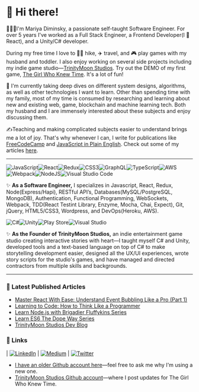 # :wave: Hi there!
👩🏻‍💻I'm Mariya Diminsky, a passionate self-taught Software Engineer. For over 5 years I've worked as a Full Stack Engineer, a Frontend Developer(I :sparkling_heart: React), and a Unity/C# developer.

During my free time I love to :running_woman: hike, :airplane: travel, and :video_game: play games with my husband and toddler. I also enjoy working on several side projects including my indie game studio—[TrinityMoon Studios](https://www.trinitymoonstudios.com/). Try out the DEMO of my first game, [The Girl Who Knew Time](https://github.com/maariyadiminsky/thegirlwhoknewtime-preview). It's a lot of fun!

👀 I'm currently taking deep dives on different system designs, algorithms, as well as other technologies I want to learn. Other than spending time with my family, most of my time is consumed by researching and learning about new and existing web, game, blockchain and machine learning tech. Both my husband and I are immensely interested about these subjects and enjoy discussing them.

✍️Teaching and making complicated subjects easier to understand brings me a lot of joy. That's why whenever I can, I write for publications like [FreeCodeCamp](https://www.freecodecamp.org/news/tag/blog/) and [JavaScript in Plain English](https://javascript.plainenglish.io/). Check out some of my articles [here](https://github.com/maariyadiminsky/technical-writer).

---

![JavaScript](https://img.shields.io/badge/javascript-%23323330.svg?style=flat-square&logo=javascript&logoColor=%23F7DF1E)![React](https://img.shields.io/badge/react-%2320232a.svg?style=flat-square&logo=react&logoColor=%2361DAFB)![Redux](https://img.shields.io/badge/redux-%23593d88.svg?style=flat-square&logo=redux&logoColor=white)![CSS3](https://img.shields.io/badge/css3-%231572B6.svg?style=flat-square&logo=css3&logoColor=white)![GraphQL](https://img.shields.io/badge/-GraphQL-E10098?style=flat-square&logo=graphql&logoColor=white)![TypeScript](https://img.shields.io/badge/typescript-%23007ACC.svg?style=flat-square&logo=typescript&logoColor=white)![AWS](https://img.shields.io/badge/AWS-%23FF9900.svg?style=flat-square&logo=amazon-aws&logoColor=white)![Webpack](https://img.shields.io/badge/webpack-%238DD6F9.svg?style=flat-square&logo=webpack&logoColor=black)![NodeJS](https://img.shields.io/badge/node.js-%2343853D.svg?style=flat-square&logo=node.js&logoColor=white)![Visual Studio Code](https://img.shields.io/badge/VisualStudioCode-0078d7.svg?style=flat-square&logo=visual-studio-code&logoColor=white)

:sparkles: **As a Software Engineer,** I specializes in Javascript, React, Redux, Node(Express/Hapi), RESTful API’s, Databases(MySQL/PostgreSQL, MongoDB), Authentication, Functional Programming, WebSockets, Webpack, TDD(React Testint Library, Enzyme, Mocha, Chai, Expect), Git, jQuery, HTML5/CSS3, Wordpress, and DevOps(Heroku, AWS).

![C#](https://img.shields.io/badge/c%23-%23239120.svg?style=flat-square&logo=c-sharp&logoColor=white)![Unity](https://img.shields.io/badge/unity-%23000000.svg?style=flat-square&logo=unity&logoColor=white)![Play Store](https://img.shields.io/badge/Google_Play-414141?style=flat-square&logo=google-play&logoColor=white)![Visual Studio](https://img.shields.io/badge/VisualStudio-5C2D91.svg?style=flat-square&logo=visual-studio&logoColor=white)

:sparkles: **As the Founder of TrinityMoon Studios,** an indie entertainment game studio creating interactive stories with heart—I taught myself C# and Unity, developed tools and a text-based language on top of C# to make storytelling development easier, designed all the UX/UI experiences, wrote story scripts for the studio's games, and have managed and directed contractors from multiple skills and backgrounds.

---
### 📕 Latest Published Articles

* [Master React With Ease: Understand Event Bubbling Like a Pro (Part 1)](https://javascript.plainenglish.io/master-react-with-ease-understand-event-bubbling-like-a-pro-part-1-8389644dca34)
* [Learning to Code: How to Think Like a Programmer](https://zapier.com/blog/think-like-a-programmer/)
* [Learn Node.js with Brigadier Fluffykins Series](https://www.freecodecamp.org/news/learn-node-js-with-brigadier-fluffykins-i-basics-async-sync-create-your-first-server-b9e54a45e108/)
* [Learn ES6 The Dope Way Series](https://www.freecodecamp.org/news/learn-es6-the-dope-way-part-v-classes-browser-compatibility-transpiling-es6-code-47f62267661/)
* [TrinityMoon Studios Dev Blog](https://blog.trinitymoonstudios.com/series/the-girl-who-knew-time)
### :link: Links

| [![LinkedIn](https://img.shields.io/badge/linkedin-%230077B5.svg?style=flat-square&logo=linkedin&logoColor=white)](https://www.linkedin.com/in/mariyadiminsky/) | [![Medium](https://img.shields.io/badge/Medium-%23000000.svg?style=flat-square&logo=Medium&logoColor=white)](https://mariyadiminsky.medium.com/) | [![Twitter](https://img.shields.io/badge/mariyadiminsky-%231DA1F2.svg?style=flat-square&logo=Twitter&logoColor=white)](https://twitter.com/mariyadiminsky)

* [I have an older Github account here](https://github.com/mariyadiminsky)—feel free to ask me why I'm using a new one.
* [TrinityMoon Studios Github account](https://github.com/devtrinitymoonstudios)—where I post updates for The Girl Who Knew Time.